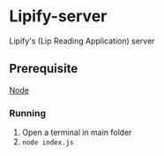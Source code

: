 # Lipify-server
Lipify's (Lip Reading Application) server

## Prerequisite
[Node](https://nodejs.org/en/)

### Running
1. Open a terminal in main folder
2. `node index.js`
